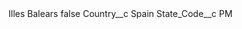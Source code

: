 <?xml version="1.0" encoding="UTF-8"?>
<CustomMetadata xmlns="http://soap.sforce.com/2006/04/metadata" xmlns:xsi="http://www.w3.org/2001/XMLSchema-instance" xmlns:xsd="http://www.w3.org/2001/XMLSchema">
    <label>Illes Balears</label>
    <protected>false</protected>
    <values>
        <field>Country__c</field>
        <value xsi:type="xsd:string">Spain</value>
    </values>
    <values>
        <field>State_Code__c</field>
        <value xsi:type="xsd:string">PM</value>
    </values>
</CustomMetadata>
